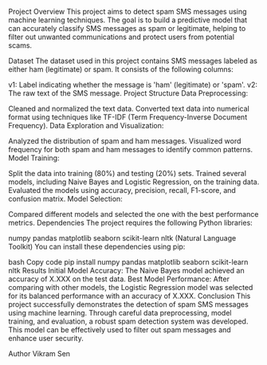 Project Overview
This project aims to detect spam SMS messages using machine learning techniques. The goal is to build a predictive model that can accurately classify SMS messages as spam or legitimate, helping to filter out unwanted communications and protect users from potential scams.

Dataset
The dataset used in this project contains SMS messages labeled as either ham (legitimate) or spam. It consists of the following columns:

v1: Label indicating whether the message is 'ham' (legitimate) or 'spam'.
v2: The raw text of the SMS message.
Project Structure
Data Preprocessing:

Cleaned and normalized the text data.
Converted text data into numerical format using techniques like TF-IDF (Term Frequency-Inverse Document Frequency).
Data Exploration and Visualization:

Analyzed the distribution of spam and ham messages.
Visualized word frequency for both spam and ham messages to identify common patterns.
Model Training:

Split the data into training (80%) and testing (20%) sets.
Trained several models, including Naive Bayes and Logistic Regression, on the training data.
Evaluated the models using accuracy, precision, recall, F1-score, and confusion matrix.
Model Selection:

Compared different models and selected the one with the best performance metrics.
Dependencies
The project requires the following Python libraries:

numpy
pandas
matplotlib
seaborn
scikit-learn
nltk (Natural Language Toolkit)
You can install these dependencies using pip:

bash
Copy code
pip install numpy pandas matplotlib seaborn scikit-learn nltk
Results
Initial Model Accuracy: The Naive Bayes model achieved an accuracy of X.XXX on the test data.
Best Model Performance: After comparing with other models, the Logistic Regression model was selected for its balanced performance with an accuracy of X.XXX.
Conclusion
This project successfully demonstrates the detection of spam SMS messages using machine learning. Through careful data preprocessing, model training, and evaluation, a robust spam detection system was developed. This model can be effectively used to filter out spam messages and enhance user security.

Author
Vikram Sen
